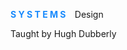 
<html>
  <head>
    <style>
     .robo {font-style:roboto size:12};    
    </style>
      <body>
      <p font style="gotham" size="45" weight="50"> <strong><font color="#1789FC"> S Y S T E M S </font> </strong>&ensp; Design </font> &emsp; &emsp;  </p>
  <p class="robo"> Taught by Hugh Dubberly</p>
         
</head>
</html>
